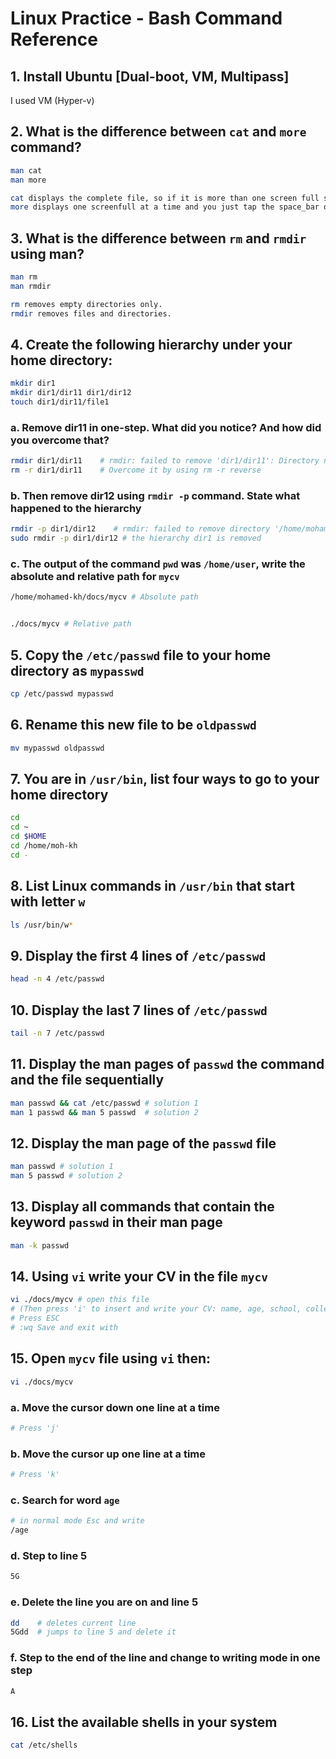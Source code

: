 
# Linux Practice - Bash Command Reference

## 1. Install Ubuntu [Dual-boot, VM, Multipass]
I used VM (Hyper-v)

## 2. What is the difference between `cat` and `more` command?
```bash
man cat
man more
```
```bash
cat displays the complete file, so if it is more than one screen full some of it scrolls out of view. 
more displays one screenfull at a time and you just tap the space_bar or enter to scroll up the next page.
```

## 3. What is the difference between `rm` and `rmdir` using man?
```bash
man rm
man rmdir
```
```bash
rm removes empty directories only.
rmdir removes files and directories.
```


## 4. Create the following hierarchy under your home directory:
```bash
mkdir dir1
mkdir dir1/dir11 dir1/dir12
touch dir1/dir11/file1
```

### a. Remove dir11 in one-step. What did you notice? And how did you overcome that?
```bash
rmdir dir1/dir11    # rmdir: failed to remove 'dir1/dir11': Directory not empty
rm -r dir1/dir11    # Overcome it by using rm -r reverse
```

### b. Then remove dir12 using `rmdir -p` command. State what happened to the hierarchy
```bash
rmdir -p dir1/dir12    # rmdir: failed to remove directory '/home/mohamed-kh': Permission denied
sudo rmdir -p dir1/dir12 # the hierarchy dir1 is removed
```

### c. The output of the command `pwd` was `/home/user`, write the absolute and relative path for `mycv`
```bash
/home/mohamed-kh/docs/mycv # Absolute path


./docs/mycv # Relative path 
```

## 5. Copy the `/etc/passwd` file to your home directory as `mypasswd`
```bash
cp /etc/passwd mypasswd
```

## 6. Rename this new file to be `oldpasswd`
```bash
mv mypasswd oldpasswd
```

## 7. You are in `/usr/bin`, list four ways to go to your home directory
```bash
cd
cd ~
cd $HOME
cd /home/moh-kh
cd -   
```

## 8. List Linux commands in `/usr/bin` that start with letter `w`
```bash
ls /usr/bin/w*
```

## 9. Display the first 4 lines of `/etc/passwd`
```bash
head -n 4 /etc/passwd
```

## 10. Display the last 7 lines of `/etc/passwd`
```bash
tail -n 7 /etc/passwd
```

## 11. Display the man pages of `passwd` the command and the file sequentially
```bash
man passwd && cat /etc/passwd # solution 1
man 1 passwd && man 5 passwd  # solution 2


```

## 12. Display the man page of the `passwd` file
```bash
man passwd # solution 1
man 5 passwd # solution 2
```

## 13. Display all commands that contain the keyword `passwd` in their man page
```bash
man -k passwd
```

## 14. Using `vi` write your CV in the file `mycv`
```bash
vi ./docs/mycv # open this file 
# (Then press 'i' to insert and write your CV: name, age, school, college, experience...)
# Press ESC
# :wq Save and exit with

```

## 15. Open `mycv` file using `vi` then:
```bash
vi ./docs/mycv
```

### a. Move the cursor down one line at a time
```bash
# Press 'j'
```

### b. Move the cursor up one line at a time
```bash
# Press 'k'
```

### c. Search for word `age`
```bash
# in normal mode Esc and write
/age
```

### d. Step to line 5
```bash
5G
```

### e. Delete the line you are on and line 5
```bash
dd    # deletes current line
5Gdd  # jumps to line 5 and delete it
```

### f. Step to the end of the line and change to writing mode in one step
```bash
A
```

## 16. List the available shells in your system
```bash
cat /etc/shells
```
